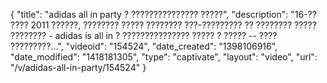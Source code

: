 {
    "title": "adidas all in party ? ??????????????? ?????",
    "description": "16-?? ???? 2011 ??????, ???????? ????? ???????? ???-????????? ?? ???????? ????? ???????? - adidas is all in ? ??????????????? ????? ? ????? -- ???? ?????????...",
    "videoid": "154524",
    "date_created": "1398106916",
    "date_modified": "1418181305",
    "type": "captivate",
    "layout": "video",
    "url": "\/v\/adidas-all-in-party\/154524"
}